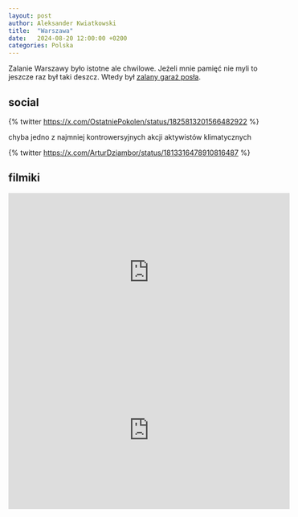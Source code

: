 ```yaml
---
layout: post
author: Aleksander Kwiatkowski
title:  "Warszawa"
date:   2024-08-20 12:00:00 +0200
categories: Polska
---
```


[dziambor-twit1]: https://x.com/ArturDziambor/status/1813316478910816487

Zalanie Warszawy było istotne ale chwilowe. Jeżeli mnie pamięć nie myli to jeszcze raz
był taki deszcz. Wtedy był [zalany garaż posła][dziambor-twit1].

## social

{% twitter https://x.com/OstatniePokolen/status/1825813201566482922 %}

chyba jedno z najmniej kontrowersyjnych akcji aktywistów klimatycznych

{% twitter https://x.com/ArturDziambor/status/1813316478910816487 %}

## filmiki

<iframe width="560" height="315" src="https://www.youtube.com/embed/WpGAiWhqPy4?si=dHjViE-QmBcXyNDG" title="YouTube video player" frameborder="0" allow="accelerometer; autoplay; clipboard-write; encrypted-media; gyroscope; picture-in-picture; web-share" referrerpolicy="strict-origin-when-cross-origin" allowfullscreen></iframe>


<iframe width="560" height="315" src="https://www.youtube.com/embed/UMEXfC7RJBM?si=7n9KGCfvs8e5nPex" title="YouTube video player" frameborder="0" allow="accelerometer; autoplay; clipboard-write; encrypted-media; gyroscope; picture-in-picture; web-share" referrerpolicy="strict-origin-when-cross-origin" allowfullscreen></iframe>
